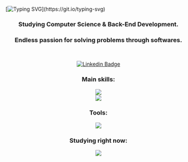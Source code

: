[![Typing SVG](https://readme-typing-svg.herokuapp.com/?color=00bfbf&size=35&center=true&vCenter=true&width=1000&lines=Hello,+I'm+Caio+de+Souza;Welcome!+>:)](https://git.io/typing-svg)

<div align="center">
 
### Studying Computer Science & Back-End Development.
### Endless passion for solving problems through softwares.
 <br>
  
[![Linkedin Badge](https://img.shields.io/badge/-LinkedIn-blue?style=flat&logo=Linkedin&logoColor=white&link=https://)](https://www.linkedin.com/in/caioazs/)
  


 
### Main skills:
 
<p align="center">
  <a href="https://skillicons.dev">
    <img src="https://skillicons.dev/icons?i=java,spring,hibernate,maven,mongodb,py" /> <br>
   <img src="https://skillicons.dev/icons?i=git,c,js,css,html,nodejs" />
  </a>
</p>


### Tools:
   <p align="center">
  <a href="https://skillicons.dev">
    <img src="https://skillicons.dev/icons?i=vscode,eclipse,github,postman,replit" />
  </a>
</p>
 
### Studying right now:
  <p align="center">
  <a href="https://skillicons.dev">
    <img src="https://skillicons.dev/icons?i=angular,ts,aws,mysql" />
  </a>
</p>
